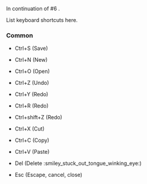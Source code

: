 In continuation of #6 .

List keyboard shortcuts here.

### Common
- Ctrl+S (Save)
- Ctrl+N (New)
- Ctrl+O (Open)

- Ctrl+Z (Undo)
- Ctrl+Y (Redo)
- Ctrl+R (Redo)
- Ctrl+shift+Z (Redo)

- Ctrl+X (Cut)
- Ctrl+C (Copy)
- Ctrl+V (Paste)

- Del (Delete :smiley_stuck_out_tongue_winking_eye:)
- Esc (Escape, cancel, close)